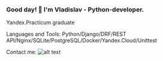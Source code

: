 ### Good day! 👋 I'm Vladislav - Python-developer.

Yandex.Practicum graduate

Languages and Tools: Python/Django/DRF/REST API/Nginx/SQLite/PostgreSQL/Docker/Yandex.Cloud/Unittest

Contact me:
![alt text](https://github.com/Vladislav-76/Vladislav-76/blob/main/PiRyYU51.jpg?raw=true)

<!--
**Vladislav-76/Vladislav-76** is a ✨ _special_ ✨ repository because its `README.md` (this file) appears on your GitHub profile.

Here are some ideas to get you started:

- 🔭 I’m currently working on ...
- 🌱 I’m currently learning ...
- 👯 I’m looking to collaborate on ...
- 🤔 I’m looking for help with ...
- 💬 Ask me about ...
- 📫 How to reach me: ...
- 😄 Pronouns: ...
- ⚡ Fun fact: ...
-->
